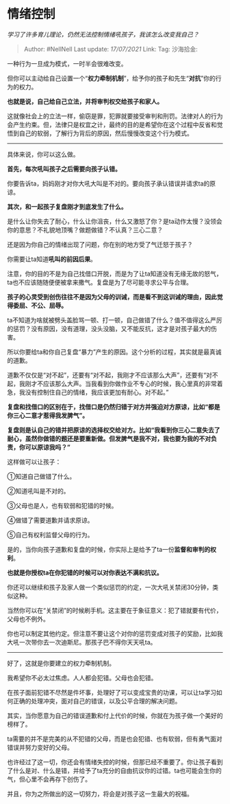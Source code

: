 # 情绪控制
*学习了许多育儿理论，仍然无法控制情绪吼孩子，我该怎么改变我自己？*

> Author: #NellNell
> Last update: *17/07/2021*
> Link:
> Tag:
> 沙海拾金:

一种行为一旦成为模式，一时半会很难改变。

但你可以主动给自己设置一个“**权力牵制机制**”，给予你的孩子和先生“**对抗**”你的行为的权力。

**也就是说，自己给自己立法，并将审判权交给孩子和家人。**

这就像社会上的立法一样，偷窃是罪，犯罪就要接受审判和刑罚。法律对人的行为会产生约束。但，法律只是权宜之计，最终的目的是希望你在这个过程中反省和觉悟到自己的软弱，了解行为背后的原因，然后慢慢改变这个行为模式。

---

具体来说，你可以这么做。

**首先，每次吼叫孩子之后需要向孩子认错。**

你要告诉ta，妈妈刚才对你大吼大叫是不对的。要向孩子承认错误并请求ta的原谅。

**其次，和一起孩子复盘刚才到底发生了什么。**

是什么让你失去了耐心，什么让你沮丧，什么又激怒了你？是ta动作太慢？没领会你的意思？不礼貌地顶嘴？做题做错？不认真？三心二意？

还是因为你自己的情绪出现了问题，你在别的地方受了气迁怒于孩子？

你需要让ta知道**吼叫的前因后果**。

注意，你的目的不是为自己找借口开脱，而是为了让ta知道没有无缘无故的怒气，ta也不应该随随便便被拿来撒气。复盘是为了尽可能寻求公平与合理。

**孩子的心灵受到创伤往往不是因为父母的训诫，而是看不到这训诫的理由，因此觉得委屈、不公、屈辱。**

ta不知道为啥就被劈头盖脸骂一顿、打一顿，自己做错了什么？值不值得这么严厉的惩罚？没有原因，没有道理，没头没脑，又不能反抗，这才是对孩子最大的伤害。

所以你要给ta和你自己复盘“暴力”产生的原因。这个分析的过程，其实就是最真诚的道歉。

道歉不仅仅是“对不起”，还要有“对不起，我刚才不应该那么大声”，还要有“对不起，我刚才不应该那么大声。当我看到你做作业不专心的时候，我心里真的非常着急，我没有控制住自己的情绪，我应该更加有耐心。对不起。”

**复盘和找借口的区别在于，找借口是仍然归错于对方并强迫对方原谅，比如“都是你三心二意才惹得我发脾气”。**

**复盘则是认自己的错并把原谅的选择权交给对方。比如“我看到你三心二意失去了耐心，虽然你做错的题还是要重新做。但发脾气是我不对，我也要为我的不对负责，你可以原谅我吗？”**

这样做可以让孩子：

①知道自己做错了什么。

②知道吼叫是不对的。

③父母也是人，也有软弱和犯错的时候。

④做错了需要道歉并请求原谅。

⑤自己有权利监督父母的行为。

是的，当你向孩子道歉和复盘的时候，你实际上是给予了ta一份**监督和审判的权利**。

**也就是你授权ta在你犯错的时候可以对你表达不满和抗议。**

你还可以继续和孩子及家人做一个类似惩罚的约定，一次大吼关禁闭30分钟，类似这种。

当然你可以在“关禁闭”的时候刷手机。这主要在于象征意义：犯了错就要有代价，父母也不例外。

你也可以制定其他约定。但注意不要让这个对你的惩罚变成对孩子的奖励，比如我大吼一次带你去一次迪斯尼。那孩子巴不得你天天吼ta。

---

好了，这就是你要建立的权力牵制机制。

我希望你不必太过焦虑。人人都会犯错。父母也会犯错。

在孩子面前犯错不尽然是件坏事，处理好了可以变成宝贵的功课，可以让ta学习如何正确的处理冲突，面对自己的错误，以及公平合理的解决问题。

其实，当你愿意为自己的错误道歉和付上代价的时候，你就在为孩子做一个美好的榜样了。

ta需要的并不是完美的从不犯错的父母，而是也会犯错、也有软弱，但有勇气面对错误并努力变好的父母。

也许经过了这一切，你还会有情绪失控的时候，但那已经不重要了。你让孩子看到了什么是对、什么是错，并给予了ta充分的自由抗议你的过错。ta也可能会生你的气，但心里不会再存下创伤了。

并且，你为之所做出的这一切努力，将会是对孩子这一生最大的祝福。
